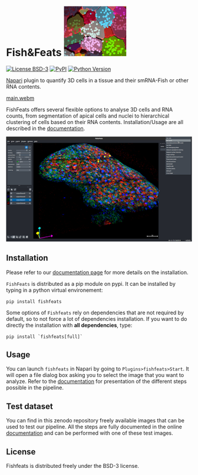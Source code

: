 # Fish&Feats ![snap](./docs/imgs/snap.png)

[![License BSD-3](https://img.shields.io/pypi/l/fishfeats.svg?color=green)](https://github.com/gletort/FishFeats/-/blob/main/LICENSE)
[![PyPI](https://img.shields.io/pypi/v/fishfeats.svg?color=green)](https://pypi.org/project/fishfeats)
[![Python Version](https://img.shields.io/pypi/pyversions/fishfeats.svg?color=green)](https://python.org)

[Napari](https://napari.org/stable/) plugin to quantify 3D cells in a tissue and their smRNA-Fish or other RNA contents.

[main.webm](https://github.com/user-attachments/assets/7eda5fa8-3241-4af8-b392-bc3e64aa31b9)


FishFeats offers several flexible options to analyse 3D cells and RNA counts, from segmentation of apical cells and nuclei to hierarchical clustering of cells based on their RNA contents. 
Installation/Usage are all described in the [documentation](https://gletort.github.io/FishFeats/).

![main interface](./docs/imgs/Main_snapshot.png)

## Installation

Please refer to our [documentation page](https://gletort.github.io/FishFeats/Installation/) for more details on the installation.

`FishFeats` is distributed as a pip module on pypi.
It can be installed by typing in a python virtual environement:
```
pip install fishfeats
``` 

Some options of `Fishfeats` rely on dependencies that are not required by default, so to not force a lot of dependencies installation.
If you want to do directly the installation with **all dependencies**, type:
``` 
pip install `fishfeats[full]`
```

## Usage

You can launch `fishfeats` in Napari by going to `Plugins>fishfeats>Start`.
It will open a file dialog box asking you to select the image that you want to analyze. 
Refer to the [documentation](https://gletort.github.io/FishFeats/) for presentation of the different steps possible in the pipeline.


## Test dataset

You can find in this zenodo repository freely available images that can be used to test our pipeline.
All the steps are fully documented in the online [documentation](https://gletort.github.io/FishFeats/) and can be performed with one of these test images.


## License

Fishfeats is distributed freely under the BSD-3 license.


[napari]: https://github.com/napari/napari
[BSD-3]: http://opensource.org/licenses/BSD-3-Clause
[tox]: https://tox.readthedocs.io/en/latest/
[pip]: https://pypi.org/project/pip/
[PyPI]: https://pypi.org/
